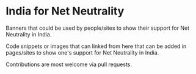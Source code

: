 India for Net Neutrality
========================

Banners that could be used by people/sites to show their support
for Net Neutrality in India.

Code snippets or images that can linked from here that can be
added in pages/sites to show one's support for Net Neutrality
in India.

Contributions are most welcome via pull requests.


